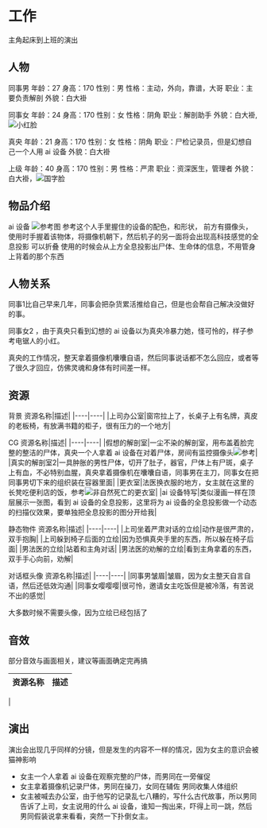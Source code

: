 # 工作

主角起床到上班的演出

## 人物

同事男
年龄：27
身高：170
性别：男
性格：主动，外向，靠谱，大哥
职业：主要负责解剖
外貌：白大褂

同事女
年龄：24
身高：170
性别：女
性格：阴角
职业：解剖助手
外貌：白大褂,![小红脸](./参考图/%E5%A5%B3%E5%8A%A9%E6%89%8B.webp)

真央
年龄：21
身高：170
性别：女
性格：阴角
职业：尸检记录员，但是幻想自己一个人用 ai 设备
外貌：白大褂

上级
年龄：40
身高：170
性别：男
性格：严肃
职业：资深医生，管理者
外貌：白大褂，![国字脸](./参考图/%E5%9B%BD%E5%AD%97%E8%84%B8%E7%9A%84%E8%80%81%E6%9D%BF.jpg)

## 物品介绍

ai 设备
![参考图](./%E5%8F%82%E8%80%83%E5%9B%BE/%E6%89%AB%E6%8F%8F%E4%BB%AA.png)
参考这个人手里握住的设备的配色，和形状，
前方有摄像头，使用时手握着该物体，将摄像机朝下，然后机子的另一面将会出现高科技感觉的全息投影
可以折叠
使用的时候会从上方全息投影出尸体、生命体的信息，不用管身上背着的那个东西



## 人物关系

同事1比自己早来几年，同事会把杂货累活推给自己，但是也会帮自己解决没做好的事。

同事女2 ，由于真央只看到幻想的 ai 设备以为真央冷暴力她，怪可怜的，样子参考电锯人的小红。

真央的工作情况，整天拿着摄像机囔囔自语，然后同事说话都不怎么回应，或者等了很久才回应，仿佛灵魂和身体有时间差一样。

## 资源

背景
资源名称|描述|
|----|----|
|上司办公室|窗帘拉上了，长桌子上有名牌，真皮的老板椅，有放满书籍的柜子，很有压力的一个地方|

CG
资源名称|描述|
|----|----|
|假想的解剖室|一尘不染的解剖室，用布盖着脸完整的整洁的尸体，真央一个人拿着 ai 设备在对着尸体，房间有监控摄像头![参考](./参考图/%E8%A7%A3%E5%89%96%E5%AE%A4%E7%9A%84%E6%A0%B7%E5%AD%90.webp)|
|真实的解剖室2|一具肿胀的男性尸体，切开了肚子，器官，尸体上有尸斑，桌子上有血，不必特别血腥，真央拿着摄像机在囔囔自语，同事男在主刀，同事女在把同事男切下来的组织装在容器里面|
|更衣室|法医换衣服的地方，女主就在这里的长凳吃便利店的饭，参考![非自然死亡的更衣室](./参考图/%E9%BB%91%E8%89%B2%E8%83%8C%E6%99%AF%E5%90%83%E9%A5%AD.png)|
|ai 设备特写|类似漫画一样在顶层展示一张图，看到 ai 设备的全息投影，这里将为 ai 设备的全息投影做一个动态的扫描仪效果，要单独把全息投影的图分开给我|

静态物件
资源名称|描述|
|----|----|
|上司坐着严肃对话的立绘|动作是很严肃的，双手抱胸|
|上司躲到椅子后面的立绘|因为恐惧真央手里的东西，所以躲在椅子后面|
|男法医的立绘|站着和主角对话|
|男法医的劝解的立绘|看到主角拿着的东西，双手手心向前，劝解|

对话框头像
资源名称|描述|
|----|----|
|同事男皱眉|皱眉，因为女主整天自言自语，然后还低效沟通|
|同事女嘤嘤嘤|很可怜，邀请女主吃饭但是被冷落，有苦说不出的感觉|

大多数时候不需要头像，因为立绘已经包括了

## 音效

部分音效与画面相关，建议等画面确定完再搞

资源名称|描述|
|----|----|
|

## 演出

演出会出现几乎同样的分镜，但是发生的内容不一样的情况，因为女主的意识会被猫神影响

- 女主一个人拿着 ai 设备在观察完整的尸体，而男同在一旁催促
- 女主拿着摄像机记录尸体，男同在操刀，女同在辅佐 男同收集人体组织
- 女主被喊去办公室，由于他写的记录乱七八糟的，写什么古代故事，所以男同告诉了上司，女主说用的什么 ai 设备，谁知一掏出来，吓得上司一跳，然后男同假装说拿来看看，突然一下扑倒女主。
